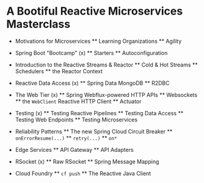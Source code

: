 # A Bootiful Reactive Microservices Masterclass 

* Motivations for Microservices 
** Learning Organizations 
** Agility 

* Spring Boot "Bootcamp" (x)
** Starters
** Autoconfiguration

* Introduction to the Reactive Streams & Reactor 
** Cold & Hot Streams 
** Schedulers
** the Reactor Context


* Reactive Data Access (x)
** Spring Data MongoDB 
** R2DBC 

* The Web Tier (x)
** Spring Webflux-powered HTTP APIs 
** Websockets
** the `WebClient` Reactive HTTP Client 
** Actuator 

* Testing (x)
** Testing Reactive Pipelines 
** Testing Data Access 
** Testing Web Endpoints 
** Testing Microservices 

* Reliability Patterns 
** The new Spring Cloud Circuit Breaker 
** `onErrorResume(...)` 
** `retry(...)` 
** `on*`

* Edge Services 
** API Gateway
** API Adapters

* RSocket (x)
** Raw RSocket
** Spring Message Mapping 

* Cloud Foundry 
** `cf push`
** The Reactive Java Client 
